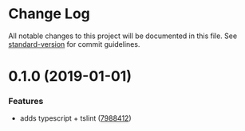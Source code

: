 # Change Log

All notable changes to this project will be documented in this file. See [standard-version](https://github.com/conventional-changelog/standard-version) for commit guidelines.

<a name="0.1.0"></a>
# 0.1.0 (2019-01-01)


### Features

* adds typescript + tslint ([7988412](https://github.com/chunksnbits/tooling/commit/7988412))
